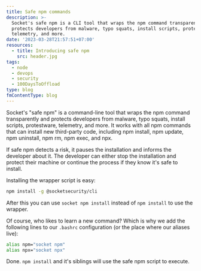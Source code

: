 ```yaml
---
title: Safe npm commands
description: >-
  Socket's safe npm is a CLI tool that wraps the npm command transparently and
  protects developers from malware, typo squats, install scripts, protestware,
  telemetry, and more.
date: '2023-03-28T21:57:51+07:00'
resources:
  - title: Introducing safe npm
    src: header.jpg
tags:
  - node
  - devops
  - security
  - 100DaysToOffload
type: blog
fmContentType: blog
---
```


Socket's "safe npm" is a command-line tool that wraps the npm command transparently and protects developers from malware, typo squats, install scripts, protestware, telemetry, and more. It works with all npm commands that can install new third-party code, including npm install, npm update, npm uninstall, npm rm, npm exec, and npx.

If safe npm detects a risk, it pauses the installation and informs the developer about it. The developer can either stop the installation and protect their machine or continue the process if they know it's safe to install.

Installing the wrapper script is easy:

```bash
npm install -g @socketsecurity/cli
```

After this you can use `socket npm install` instead of `npm install` to use the wrapper.

Of course, who likes to learn a new command? Which is why we add the following lines to our `.bashrc` configuration (or the place where our aliases live):

```bash
alias npm="socket npm"
alias npx="socket npx"
```

Done. `npm install` and it's siblings will use the safe npm script to execute.
